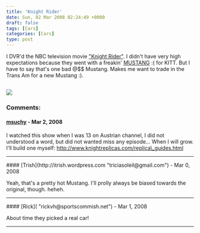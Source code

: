 ```yaml
---
title: 'Knight Rider'
date: Sun, 02 Mar 2008 02:24:49 +0000
draft: false
tags: [Cars]
categories: [Cars]
type: post
---
```


I DVR'd the NBC television movie ["Knight Rider"](http://www.knightridermovie.com/). I didn't have very high expectations because they went with a freakin' [MUSTANG](http://carscoop.blogspot.com/2007/11/shelby-gt500-kr-to-star-in-new-knight.html) :( for KITT. But I have to say that's one bad @$$ Mustang. Makes me want to trade in the Trans Am for a new Mustang :).

![](http://www.knightridermovie.com/images/index_07.gif)
---
### Comments:
#### [msuchy]( "miroslav@suchy.cz") - <time datetime="2008-03-04 14:38:23">Mar 2, 2008</time>

I watched this show when I was 13 on Austrian channel, I did not understood a word, but did not wanted miss any episode... When I will grow. I'll build one myself: http://www.knightreplicas.com/replica\_guides.html
<hr />
#### [Trish](http://itrish.wordpress.com "triciasoleil@gmail.com") - <time datetime="2008-03-02 10:57:21">Mar 0, 2008</time>

Yeah, that's a pretty hot Mustang. I'll prolly always be biased towards the original, though. heheh.
<hr />
#### [Rick]( "rickvh@sportscommish.net") - <time datetime="2008-03-03 07:20:56">Mar 1, 2008</time>

About time they picked a real car!
<hr />
